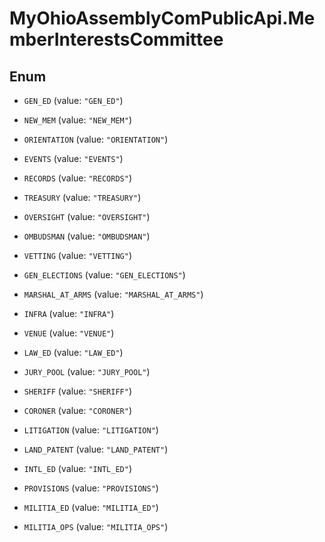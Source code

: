 # MyOhioAssemblyComPublicApi.MemberInterestsCommittee

## Enum


* `GEN_ED` (value: `"GEN_ED"`)

* `NEW_MEM` (value: `"NEW_MEM"`)

* `ORIENTATION` (value: `"ORIENTATION"`)

* `EVENTS` (value: `"EVENTS"`)

* `RECORDS` (value: `"RECORDS"`)

* `TREASURY` (value: `"TREASURY"`)

* `OVERSIGHT` (value: `"OVERSIGHT"`)

* `OMBUDSMAN` (value: `"OMBUDSMAN"`)

* `VETTING` (value: `"VETTING"`)

* `GEN_ELECTIONS` (value: `"GEN_ELECTIONS"`)

* `MARSHAL_AT_ARMS` (value: `"MARSHAL_AT_ARMS"`)

* `INFRA` (value: `"INFRA"`)

* `VENUE` (value: `"VENUE"`)

* `LAW_ED` (value: `"LAW_ED"`)

* `JURY_POOL` (value: `"JURY_POOL"`)

* `SHERIFF` (value: `"SHERIFF"`)

* `CORONER` (value: `"CORONER"`)

* `LITIGATION` (value: `"LITIGATION"`)

* `LAND_PATENT` (value: `"LAND_PATENT"`)

* `INTL_ED` (value: `"INTL_ED"`)

* `PROVISIONS` (value: `"PROVISIONS"`)

* `MILITIA_ED` (value: `"MILITIA_ED"`)

* `MILITIA_OPS` (value: `"MILITIA_OPS"`)


